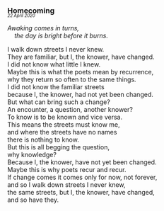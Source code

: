 ### Homecoming
<p style="margin:0; margin-top: -1.25rem">
  <em>
    <small><small>22 April 2020</small></small>
  </em>
</p>

*Awaking comes in turns,*  
&nbsp;&nbsp;&nbsp;&nbsp;*the day is bright before it burns.*

I walk down streets I never knew.  
They are familiar, but I, the knower, have changed.  
I did not know what little I knew.  
Maybe this is what the poets mean by recurrence,  
why they return so often to the same things.  
I did not know the familiar streets  
because I, the knower, had not yet been changed.  
But what can bring such a change?  
An encounter, a question, another knower?  
To know is to be known and vice versa.  
This means the streets must know me,  
and where the streets have no names  
there is nothing to know.  
But this is all begging the question,  
why knowledge?  
Because I, the knower, have not yet been changed.  
Maybe this is why poets recur and recur.  
If change comes it comes only for now, not forever,  
and so I walk down streets I never knew,  
the same streets, but I, the knower, have changed,  
and so have they.
